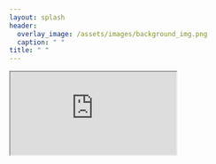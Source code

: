 ```yaml
---
layout: splash
header:
  overlay_image: /assets/images/background_img.png
  caption: " "
title: " "
---
```

<iframe src="https://docs.google.com/document/d/e/2PACX-1vQkd8rMsd8JXN1g8S8eztdDHouT6fRTV-VK31ZGWYwyffUdZRTpm6FlANGFs1v6B--B2E6Yqk_MOjmF/pub?embedded=true"></iframe>
